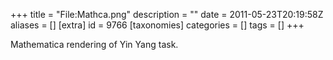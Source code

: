 +++
title = "File:Mathca.png"
description = ""
date = 2011-05-23T20:19:58Z
aliases = []
[extra]
id = 9766
[taxonomies]
categories = []
tags = []
+++

Mathematica rendering of Yin Yang task.
